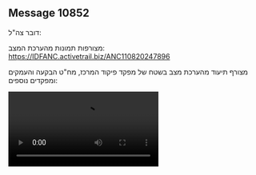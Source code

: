 ## Message 10852

דובר צה"ל:

מצורפות תמונות מהערכת המצב: https://IDFANC.activetrail.biz/ANC110820247896

מצורף תיעוד מהערכת מצב בשטח של מפקד פיקוד המרכז, מח"ט הבקעה והעמקים ומפקדים נוספים:

![Video](https://data.iron-swords.co.il/2024/August/11/10852/10852_media.mp4)
